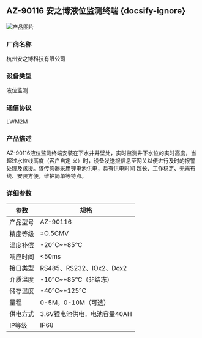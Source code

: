 
## AZ-90116 安之博液位监测终端   {docsify-ignore}

![产品图片](http://www.azbiot.com/upload/portal/20210720/aa9f5bfa804b483e1827c81a646d42a2.jpg)

### 厂商名称
杭州安之博科技有限公司

### 设备类型
液位监测

### 通信协议
LWM2M

### 产品描述

AZ-90116液位监测终端安装在下水井井壁处，实时监测井下水位的实时高度，当超过水位线高度（客户自定
义）时，设备发送报信息至网关以便进行及时的报警处理及求援。该传感器采用锂电池供电，具有供电时间
超长、工作稳定、无需布线、安装方便，维护简单等特点。

### 详细参数

|参数|规格|
|-|-|
|产品型号|AZ-90116|
|精度等级|±O.5CMV|
|温度补偿|-20℃~+85℃|
|响应时间|<50ms|
|接口类型|RS485、RS232、IOx2、Dox2|
|介质温度|-10℃~+85℃（非结冻）|
|储存温度|-40℃~+125℃|
|量程|0-5M，0-10M（可选）|
|供电方式|3.6V锂电池供电，电池容量40AH|
|IP等级|IP68|





